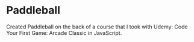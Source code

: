 # Paddleball
Created Paddleball on the back of a course that I took with Udemy: Code Your First Game: Arcade Classic in JavaScript.
